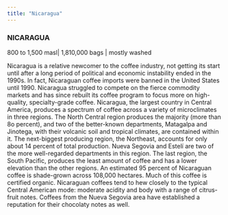 ```yaml
---
title: "Nicaragua"
---
```

### NICARAGUA

800 to 1,500 masl| 1,810,000 bags | mostly washed

Nicaragua is a relative newcomer to the coffee industry, not getting its start until after a long period of political and economic instability ended in the 1990s. In fact, Nicaraguan coffee imports were banned in the United States until 1990. Nicaragua struggled to compete on the fierce commodity markets and has since rebuilt its coffee program to focus more on high-quality, specialty-grade coffee. Nicaragua, the largest country in Central America, produces a spectrum of coffee across a variety of microclimates in three regions. The North Central region produces the majority (more than 8o percent), and two of the better-known departments, Matagalpa and Jinotega, with their volcanic soil and tropical climates, are contained within it. The next-biggest producing region, the Northeast, accounts for only about 14 percent of total production. Nueva Segovia and Estelí are two of the more well-regarded departments in this region. The last region, the South Pacific, produces the least amount of coffee and has a lower elevation than the other regions. An estimated 95 percent of Nicaraguan coffee is shade-grown across 108,000 hectares. Much of this coffee is certified organic. Nicaraguan coffees tend to hew closely to the typical Central American mode: moderate acidity and body with a range of citrus-fruit notes. Coffees from the Nueva Segovia area have established a reputation for their chocolaty notes as well.
